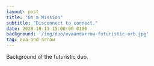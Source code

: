 ```yaml
---
layout: post
title: "On a Mission"
subtitle: "Disconnect to connect."
date: 2020-10-11 15:00:00 0100
background: '/img/duo/evaandarrow-futuristic-orb.jpg'
tag: eva-and-arrow
---
```


Background of the futuristic duo.
